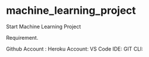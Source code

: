# machine_learning_project
Start Machine Learning Project

Requirement.

Github Account :
Heroku Account:
VS Code IDE:
GIT CLI:


